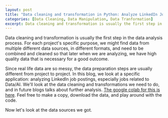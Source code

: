 ```yaml
---
layout: post
title: "Data cleaning and transformation in Python: Analyze LinkedIn Job Postings"
categories: [Data Cleaning, Data Manipulation, Data Tranformation]
excerpt: Data cleaning and transformation is usually the first step in the data analysis process. For each project's specific purpose, we might find data from multiple different data sources, in different formats, and need to be combined and cleaned so that later when we are analyzing, we have high quality data that is necessary for a good outcome.
---
```


Data cleaning and transformation is usually the first step in the data analysis process. For each project's specific purpose, we might find data from multiple different data sources, in different formats, and need to be combined and cleaned so that later when we are analyzing, we have high quality data that is necessary for a good outcome.

Since real life data are so messy, the data preparation steps are usually different from project to project. In this blog, we look at a specific application: analyzing LinkedIn job postings, especially jobs related to Data/AI. We'll look at the data cleaning and transformations we need to do, and in future blogs talks about further analysis. [The google colab for this is here](https://colab.research.google.com/drive/1X-l681ONO4KBlak7Pf4-JfGUloOP1549?usp=sharing). Feel free to make a copy, download the data, and play around with the code.

Now let's look at the data sources we got.
